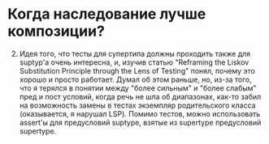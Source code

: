 # Когда наследование лучше композиции?

2. Идея того, что тесты для супертипа должны проходить также для suptyp'а очень интересна, и, изучив статью "Reframing the Liskov Substitution Principle through
the Lens of Testing" понял, почему это хорошо и просто работает. Думал об этом раньше, но, из-за того, что я терялся в понятии между "более сильным" и "более слабым" пред и пост условий, когда
речь не шла об диапазонах, как-то забил на возможность замены в тестах экземпляр родительского класса (оказывается, я нарушал LSP). Помимо тестов, можно использовать assert'ы для
предусловий suptype, взятые из supertype предусловий supertype.
